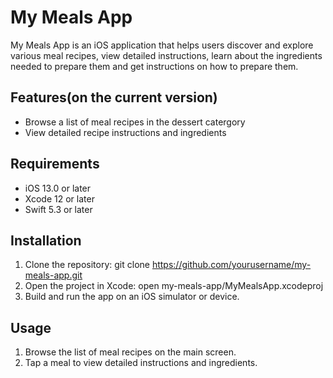 # My Meals App

My Meals App is an iOS application that helps users discover and explore various meal recipes, view detailed instructions, learn about the ingredients needed to prepare them and get instructions on how to prepare them.

## Features(on the current version)

- Browse a list of meal recipes in the dessert catergory
- View detailed recipe instructions and ingredients

## Requirements

- iOS 13.0 or later
- Xcode 12 or later
- Swift 5.3 or later

## Installation

1. Clone the repository:
git clone https://github.com/yourusername/my-meals-app.git
2. Open the project in Xcode: open my-meals-app/MyMealsApp.xcodeproj
3. Build and run the app on an iOS simulator or device.

## Usage

1. Browse the list of meal recipes on the main screen.
2. Tap a meal to view detailed instructions and ingredients.



